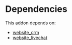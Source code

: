 # Dependencies

This addon depends on:

- [website_crm](../../../../odoo-bringout-oca-ocb-website_crm)
- [website_livechat](../../../../odoo-bringout-oca-ocb-website_livechat)
